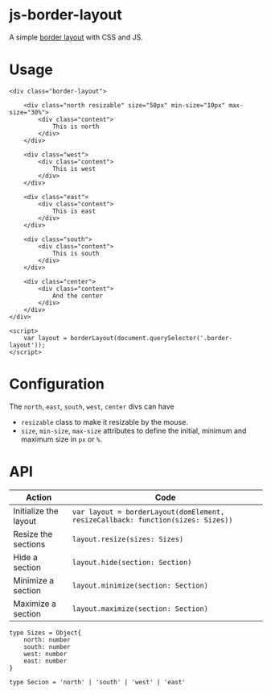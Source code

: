 # js-border-layout
A simple [border layout](https://nidi3.github.io/js-border-layout) with CSS and JS.

# Usage
````   
<div class="border-layout">

    <div class="north resizable" size="50px" min-size="10px" max-size="30%">
        <div class="content">
            This is north
        </div>
    </div>

    <div class="west">
        <div class="content">
            This is west
        </div>
    </div>
    
    <div class="east">
        <div class="content">
            This is east
        </div>
    </div>
    
    <div class="south">
        <div class="content">
            This is south
        </div>
    </div>
    
    <div class="center">
        <div class="content">
            And the center
        </div>
    </div>
</div>

<script>
    var layout = borderLayout(document.querySelector('.border-layout'));
</script>
````

# Configuration

The `north`, `east`, `south`, `west`, `center` divs can have 
- `resizable` class to make it resizable by the mouse.
- `size`, `min-size`, `max-size` attributes to define the initial, minimum and maximum size in `px` or `%`.

# API
|Action|Code|
|---|---|
| Initialize the layout | `var layout = borderLayout(domElement, resizeCallback: function(sizes: Sizes))` |
| Resize the sections | `layout.resize(sizes: Sizes)` |
| Hide a section | `layout.hide(section: Section)` |
| Minimize a section | `layout.minimize(section: Section)` |
| Maximize a section | `layout.maximize(section: Section)` |

````
type Sizes = Object{
    north: number
    south: number
    west: number
    east: number
}

type Secion = 'north' | 'south' | 'west' | 'east'
````
